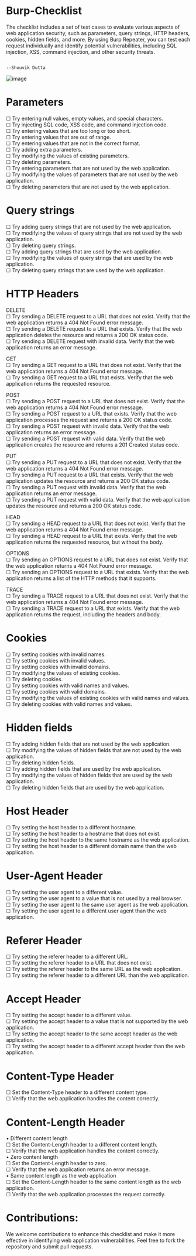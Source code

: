 # Burp-Checklist
The checklist includes a set of test cases to evaluate various aspects of web application security, such as parameters, query strings, HTTP headers, cookies, hidden fields, and more. By using Burp Repeater, you can test each request individually and identify potential vulnerabilities, including SQL injection, XSS, command injection, and other security threats.

                                                                                --Shouvik Dutta

![image](https://github.com/shouvikdutta1998/Burp-Checklist/assets/26036899/fef46909-9398-4290-a0d4-2d1415415224)

# Parameters
☐ Try entering null values, empty values, and special characters.  
☐ Try injecting SQL code, XSS code, and command injection code.  
☐ Try entering values that are too long or too short.  
☐ Try entering values that are out of range.   
☐ Try entering values that are not in the correct format.   
☐ Try adding extra parameters.   
☐ Try modifying the values of existing parameters.   
☐ Try deleting parameters.    
☐ Try entering parameters that are not used by the web application.    
☐ Try modifying the values of parameters that are not used by the web application.    
☐ Try deleting parameters that are not used by the web application.   


# Query strings
☐ Try adding query strings that are not used by the web application.     
☐ Try modifying the values of query strings that are not used by the web application.   
☐ Try deleting query strings.   
☐ Try adding query strings that are used by the web application.  
☐ Try modifying the values of query strings that are used by the web application.  
☐ Try deleting query strings that are used by the web application.  


# HTTP Headers

DELETE  
☐ Try sending a DELETE request to a URL that does not exist. Verify that the web application returns a 404 Not Found error message.  
☐ Try sending a DELETE request to a URL that exists. Verify that the web application deletes the resource and returns a 200 OK status code.  
☐ Try sending a DELETE request with invalid data. Verify that the web application returns an error message.  


GET  
☐ Try sending a GET request to a URL that does not exist. Verify that the web application returns a 404 Not Found error message.  
☐ Try sending a GET request to a URL that exists. Verify that the web application returns the requested resource.  


POST  
☐ Try sending a POST request to a URL that does not exist. Verify that the web application returns a 404 Not Found error message.  
☐ Try sending a POST request to a URL that exists. Verify that the web application processes the request and returns a 200 OK status code.  
☐ Try sending a POST request with invalid data. Verify that the web application returns an error message.  
☐ Try sending a POST request with valid data. Verify that the web application creates the resource and returns a 201 Created status code.  


PUT  
☐ Try sending a PUT request to a URL that does not exist. Verify that the web application returns a 404 Not Found error message.  
☐ Try sending a PUT request to a URL that exists. Verify that the web application updates the resource and returns a 200 OK status code.  
☐ Try sending a PUT request with invalid data. Verify that the web application returns an error message.  
☐ Try sending a PUT request with valid data. Verify that the web application updates the resource and returns a 200 OK status code.  

HEAD  
☐ Try sending a HEAD request to a URL that does not exist. Verify that the web application returns a 404 Not Found error message.  
☐ Try sending a HEAD request to a URL that exists. Verify that the web application returns the requested resource, but without the body.  


OPTIONS  
☐ Try sending an OPTIONS request to a URL that does not exist. Verify that the web application returns a 404 Not Found error message.  
☐ Try sending an OPTIONS request to a URL that exists. Verify that the web application returns a list of the HTTP methods that it supports.  


TRACE  
☐ Try sending a TRACE request to a URL that does not exist. Verify that the web application returns a 404 Not Found error message.  
☐ Try sending a TRACE request to a URL that exists. Verify that the web application returns the request, including the headers and body.  


# Cookies
☐ Try setting cookies with invalid names.  
☐ Try setting cookies with invalid values.  
☐ Try setting cookies with invalid domains.  
☐ Try modifying the values of existing cookies.  
☐ Try deleting cookies.  
☐ Try setting cookies with valid names and values.    
☐ Try setting cookies with valid domains.  
☐ Try modifying the values of existing cookies with valid names and values.  
☐ Try deleting cookies with valid names and values.  


# Hidden fields
☐ Try adding hidden fields that are not used by the web application.  
☐ Try modifying the values of hidden fields that are not used by the web application.  
☐ Try deleting hidden fields.  
☐ Try adding hidden fields that are used by the web application.  
☐ Try modifying the values of hidden fields that are used by the web application.  
☐ Try deleting hidden fields that are used by the web application.  


# Host Header
☐ Try setting the host header to a different hostname.  
☐ Try setting the host header to a hostname that does not exist.  
☐ Try setting the host header to the same hostname as the web application.  
☐ Try setting the host header to a different domain name than the web application.  


# User-Agent Header
☐ Try setting the user agent to a different value.  
☐ Try setting the user agent to a value that is not used by a real browser.  
☐ Try setting the user agent to the same user agent as the web application.  
☐ Try setting the user agent to a different user agent than the web application.  


# Referer Header
☐ Try setting the referer header to a different URL.  
☐ Try setting the referer header to a URL that does not exist.  
☐ Try setting the referer header to the same URL as the web application.  
☐ Try setting the referer header to a different URL than the web application.  


# Accept Header
☐ Try setting the accept header to a different value.  
☐ Try setting the accept header to a value that is not supported by the web application.  
☐ Try setting the accept header to the same accept header as the web application.  
☐ Try setting the accept header to a different accept header than the web application.  


# Content-Type Header
☐ Set the Content-Type header to a different content type.  
☐ Verify that the web application handles the content correctly.  


# Content-Length Header
• Different content length   
☐ Set the Content-Length header to a different content length.  
☐ Verify that the web application handles the content correctly.  
• Zero content length  
☐ Set the Content-Length header to zero.  
☐ Verify that the web application returns an error message.  
• Same content length as the web application  
☐ Set the Content-Length header to the same content length as the web application.  
☐ Verify that the web application processes the request correctly.  


# Contributions:
We welcome contributions to enhance this checklist and make it more effective in identifying web application vulnerabilities. Feel free to fork the repository and submit pull requests.
